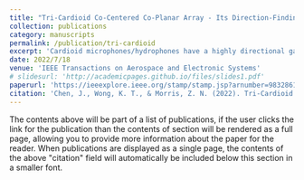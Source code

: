 ```yaml
---
title: "Tri-Cardioid Co-Centered Co-Planar Array - Its Direction-Finding Cramer-Rao Bound and Design Guidelines"
collection: publications
category: manuscripts
permalink: /publication/tri-cardioid
excerpt: 'Cardioid microphones/hydrophones have a highly directional gain pattern. Three such cardioids organized in orthogonal orientation in three Cartesian spatial dimensions and in spatial colocation as one sensing unit - such a 3-D triad has already attracted much recent attention in the research literature. However, not all three Cartesian coordinates have equal importance to many acoustical applications, which focus alternatively on the azimuthal direction defined on a flat plane but less on the elevation direction normal to that plane. So, this article will instead analyze a 2-D planar configuration of three colocated/cocentered cardioids differently oriented azimuthally apart by 120 degrees. This aforesaid coplanar triplet conforms to a flat supporting surface more than a Cartesian tridimensionally perpendicular triad can. For such a coplanar triplet composed of cardioids, the triplet's polar/azimuthal direction-finding Cramer-Rao lower bounds will be analytically derived in closed forms here in this article. Those bounds will be uncovered to exhibit intricate mathematical structures, which will be dissected in detail to yield refined insights, producing simple "actionable' rules-of-thumb to guide the system engineer.'
date: 2022/7/18
venue: 'IEEE Transactions on Aerospace and Electronic Systems'
# slidesurl: 'http://academicpages.github.io/files/slides1.pdf'
paperurl: 'https://ieeexplore.ieee.org/stamp/stamp.jsp?arnumber=9832861&casa_token=VkP6yGv1dpIAAAAA:CwuWUW0rsqKdntwU7VM7m8-57nYvm2ISncDsvflXMYyo81sz1sLoCwxEp0Q9QUgqIKB5IYqpkTY&tag=1'
citation: 'Chen, J., Wong, K. T., & Morris, Z. N. (2022). Tri-Cardioid Co-Centered Co-Planar Array—Its Direction-Finding Cramér-Rao Bound and Design Guidelines. IEEE Transactions on Aerospace and Electronic Systems, 59(1), 660-677.'
---
```


The contents above will be part of a list of publications, if the user clicks the link for the publication than the contents of section will be rendered as a full page, allowing you to provide more information about the paper for the reader. When publications are displayed as a single page, the contents of the above "citation" field will automatically be included below this section in a smaller font.